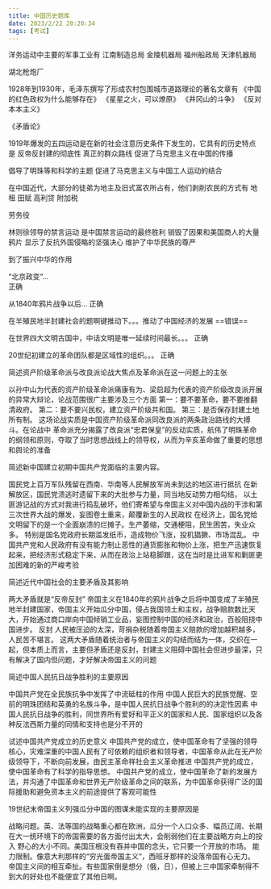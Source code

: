 ```yaml
---
title: 中国历史题库
date: 2023/2/22 20:20:34
tags: [考试]
---
```

洋务运动中主要的军事工业有
江南制造总局
金陵机器局
福州船政局
天津机器局

湖北枪炮厂


1928年到1930年，毛泽东撰写了形成农村包围城市道路理论的著名文章有
《中国的红色政权为什么能够存在》
《星星之火，可以燎原》
《井冈山的斗争》
《反对本本主义》

《矛盾论》


1919年爆发的五四运动是在新的社会注意历史条件下发生的，它具有的历史特点是
反帝反封建的彻底性
真正的群众路线
促进了马克思主义在中国的传播

倡导了明珠等和科学的主题
促进了马克思主义与中国工人运动的结合


在中国近代，大部分的徒弟为地主及旧式富农所占有，他们剥削农民的方式有
地租
田赋
高利贷
附加税

劳务役


林则徐领导的禁言运动
是中国禁言运动的最终胜利
销毁了因果和美国商人的大量鸦片
显示了反抗外国侵略的坚强决心
维护了中华民族的尊严

到了振兴中华的作用



“北京政变“...	
正确


从1840年鸦片战争以后...
正确


在半殖民地半封建社会的题啊键推动下。。。推动了中国经济的发展
==错误==


在世界四大文明古国中，中话文明是唯一延续时间最长。。。
正确


20世纪初建立的革命团队都是区域性的组织。。。
正确


简述资产阶级革命派与改良派论战大焦点及革命派在这一问题上的主张

以孙中山为代表的资产阶级革命派痛康有为、梁启超为代表的资产阶级改良派开展的异常大辩论，论战范围很广主要涉及三个方面
第一：要不要革命，要不要推翻清政府。
第二：要不要兴民权，建立资产阶级共和国。
第三：是否保存封建土地所有制。
这场论战实质是中国资产阶级革命派同改良派的两条政治路线的大搏斗。在论战中
革命派充分揭露了改良派“忠君保皇”的反动实质，航伟了明珠革命的纲领和原则，夺取了当时思想战线上的领导权，从而为辛亥革命做了重要的思想和舆论的准备



简述新中国建立初期中国共产党面临的主要内容。

国民党上百万军队残留在西南、华南等人民解放军尚未到达的地区进行抵抗
在新解放区，国民党溃逃时遗留下来的大批参与力量，同当地反动势力相勾结，
以土匪游记战的方式对我进行捣乱破坏，他们寄希望与帝国主义对中国内战的干涉和第三次世界大战的爆发，妄图卷土重来，颠覆新生的人民政权
在经济上，国名党给文明留下的是一个全面崩溃的烂摊子。生产萎缩，交通梗阻，民生困苦，失业众多。
特别是国名党政府长期滥发纸币，造成物价飞涨，投机猖獗、市场混乱。
中国共产党和人民政府有没有能力制止恶性的通货膨胀和物价上涨，把生产迅速恢复起来，把经济形式稳定下来，从而在政治上站稳脚跟，这在当时是比进军和剿匪更加困难的新的严峻考验


简述近代中国社会的主要矛盾及其影响

两大矛盾就是“反帝反封”
帝国主义在1840年的鸦片战争之后将中国变成了半殖民地半封建国家，帝国主义开始瓜分中国，侵占我国领土和主权，战争赔款数比天大，开始通过商口岸向中国倾销工业品，妄图控制中国的经济和政治，百般阻挠中国进步。
反封 人民被压迫的太深，苛捐杂税随着帝国主义赔款的增加越积越多，人民苦不堪言。
这两大矛盾随着统治者与帝国主义的勾结而结为一体，交织在一起，但本质上而言，主要但矛盾还是反封，封建主义阻碍中国社会但进步最深，只有解决了国内但问题，才好解决帝国主义的问题


简述中国人民抗日战争胜利的主要原因

中国共产党在全民族抗争中发挥了中流砥柱的作用
中国人民巨大的民族觉醒、空前的明珠团结和英勇的名族斗争，是中国人民抗日战争个胜利的的决定性因素
中国人民抗日战争的胜利，同世界所有爱好和平正义的国家和人民、国家组织以及各种反法西斯力量的同情和支持也是分不开的


试述中国共产党成立的历史意义
中国共产党的成立，使中国革命有了坚强的领导核心，灾难深重的中国人民有了可依赖的组织者和领导者，中国革命从此在无产阶级领导下，不断向前发展，由民主革命祥社会主义革命推进
中国共产党的成立，使中国革命有了科学的指导思想。
中国共产党的成立，使中国革命了新的发展方法，并沟通了中国革命和世界无产阶级革命之间的联系，为中国革命获得广泛的国际援助和避免资本主义的前途提供了客观可能性


19世纪末帝国主义列强瓜分中国的图谋未能实现的主要原因是

战略问题。英、法等国的战略重心都在欧洲，瓜分一个人口众多、幅员辽阔、长期在大一统环境下的帝国需要的各方面付出太大，会削弱他们在主要战略方向上的投入
野心的大小不同。美国压根没有吞并中国的念头，它只要一个开放的市场。
能力限制。像意大利那样的“穷光蛋帝国主义“，西班牙那样的没落帝国有心无力。
帝国主义间的相互牵扯。有些国家倒是想分（俄，日），但被上三中国家牵制得不到大的好处也不能便宜了其他日啊。
